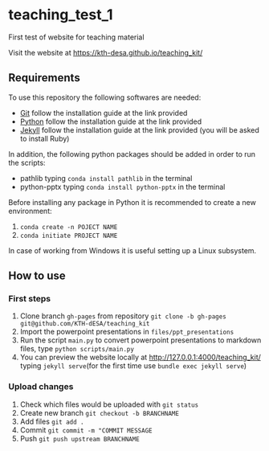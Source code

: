 # teaching_test_1
First test of website for teaching material

Visit the website at https://kth-desa.github.io/teaching_kit/

## Requirements

To use this repository the following softwares are needed:
- [Git](https://git-scm.com/book/en/v2/Getting-Started-Installing-Git) follow the installation guide at the link provided
- [Python](https://www.python.org/downloads/) follow the installation guide at the link provided
- [Jekyll](https://jekyllrb.com/docs/) follow the installation guide at the link provided (you will be asked to install Ruby)

In addition, the following python packages should be added in order to run the scripts:

- pathlib typing  ```conda install pathlib``` in the terminal
- python-pptx typing ```conda install python-pptx``` in the terminal

Before installing any package in Python it is recommended to create a new environment: 
1. ```conda create -n POJECT NAME```
2. ```conda initiate PROJECT NAME```

In case of working from Windows it is useful  setting up a Linux subsystem.

## How to use

### First steps 
1. Clone branch ```gh-pages``` from repository ```git clone -b gh-pages git@github.com/KTH-dESA/teaching_kit```
2. Import the powerpoint presentations in ```files/ppt_presentations```
3. Run the script ```main.py``` to convert powerpoint presentations to markdown files, type ```python scripts/main.py```
4. You can preview the website locally at http://127.0.0.1:4000/teaching_kit/ typing ```jekyll serve```(for the first time use ```bundle exec jekyll serve```)

### Upload changes
1. Check which files would be uploaded with ```git status```
1. Create new branch ```git checkout -b BRANCHNAME```
1. Add files ```git add . ```
1. Commit ```git commit -m "COMMIT MESSAGE```
1. Push ```git push upstream BRANCHNAME```
